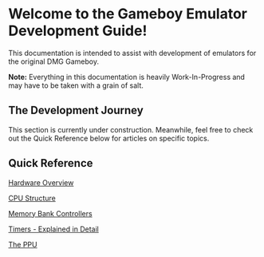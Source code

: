 # Welcome to the Gameboy Emulator Development Guide!
This documentation is intended to assist with development of emulators for the original DMG Gameboy.

**Note:** Everything in this documentation is heavily Work-In-Progress and may have to be taken with a grain of salt.

## The Development Journey

This section is currently under construction. Meanwhile, feel free to check out the Quick Reference below for articles on specific topics.

## Quick Reference

[Hardware Overview](hardware)

[CPU Structure](cpu)

[Memory Bank Controllers](mbcs)

[Timers - Explained in Detail](timers)

[The PPU](ppu)